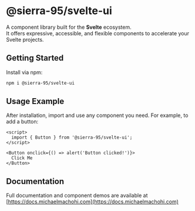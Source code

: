 # @sierra-95/svelte-ui

A component library built for the **Svelte** ecosystem.  
It offers expressive, accessible, and flexible components to accelerate your Svelte projects.


## Getting Started

Install via npm:

```bash
npm i @sierra-95/svelte-ui
```


## Usage Example

After installation, import and use any component you need.
For example, to add a button:

```svelte
<script>
  import { Button } from '@sierra-95/svelte-ui';
</script>

<Button onclick={() => alert('Button clicked!')}>
  Click Me
</Button>
```

## Documentation

Full documentation and component demos are available at [https://docs.michaelmachohi.com](https://docs.michaelmachohi.com)
